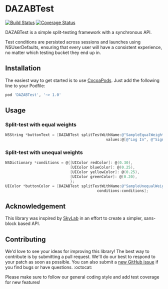 DAZABTest
=========
[![Build Status](https://travis-ci.org/dasmer/DAZABTest.svg?branch=master)](https://travis-ci.org/dasmer/DAZABTest)
[![Coverage Status](https://coveralls.io/repos/dasmer/DAZABTest/badge.png)](https://coveralls.io/r/dasmer/DAZABTest)

DAZABTest is a simple split-testing framework with a synchronous API.

Test conditions are persisted across sessions and launches using NSUserDefaults, ensuring that every user will have a consistent experience, no matter which testing bucket they end up in.

Installation
------------
The easiest way to get started is to use [CocoaPods](http://cocoapods.org/). Just add the following line to your Podfile:

```ruby
pod 'DAZABTest', '~> 1.0'
```

Usage
-----

### Split-test with equal weights
```objective-c
NSString *buttonText = [DAZABTest splitTestWithName:@"SampleEqualWeightTestName"
											 values:@[@"Log In", @"Sign In", @"Submit", @"Confirm"]];
```

### Split-test with unequal weights
```objective-c
NSDictionary *conditions = @{[UIColor redColor]: @(0.30),
                             [UIColor blueColor]: @(0.25),
                             [UIColor yellowColor]: @(0.25),
                             [UIColor greenColor]: @(0.20),
                             };
UIColor *buttonColor = [DAZABTest splitTestWithName:@"SampleUnequalWeightTestName"
										 conditions:conditions];
```

Acknowledgement
---------------
This library was inspired by [SkyLab](https://github.com/mattt/SkyLab) in an effort to create a simpler, sans-block based API.


Contributing
------------

We'd love to see your ideas for improving this library! The best way to contribute is by submitting a pull request. We'll do our best to respond to your patch as soon as possible. You can also submit a [new GitHub issue](https://github.com/dasmer/DAZABTest/issues/new) if you find bugs or have questions. :octocat:

Please make sure to follow our general coding style and add test coverage for new features!
